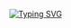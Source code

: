 [![Typing SVG](https://readme-typing-svg.herokuapp.com/?color=1E90FF&size=35&center=true&vCenter=true&width=1000&lines=HELLO,+My+name+is+Daniel+Tavares;I'm+23+years+old;I'm+from+Brazil;Data+Scientist;Be+Welcome!+:%29)](https://git.io/typing-svg)
